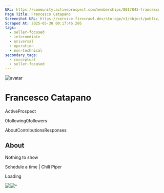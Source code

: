 ```yaml
---
URL: https://community.activeprospect.com/memberships/8017843-francesco-catapano
Page Title: Francesco Catapano
Screenshot URL: https://service.firecrawl.dev/storage/v1/object/public/media/screenshot-2199105a-d506-44dd-ab7e-4a2c31dafb5e.png
Scraped At: 2025-05-30 00:17:46.206
tags:
  - seller-focused
  - intermediate
  - universal
  - operation
  - non-technical
secondary_tags:
  - conceptual
  - seller-focused
---
```


![avatar](https://content3.bloomfire.com/avatars/users/1451137/thumb/thumbnail.png?f=1688554830&Expires=1748567859&Signature=imOusAk-KLhQ5JgHxue8ktvMAYHOMQuCxkt4Y1azSBJwZ74RwimMQ0A1B8U27ONlkhRtHMEMbrR0kqcsdMZtuaEQToAPn6GEK~D5hA1loCKgMxC6NRAdPXMOez-1Vh~ZnBi5mM7vx59JLhx6LFG49hxqYH5sjRZ6Pf6a2P5gSX7P8GXZOryV5eddBBbYJTnVnA39CrKxN~U9-yusKbUtNEVXyA3Fetq2tbtwRP4~8Hsl89emTWXOVt2bZt1YGzl8wiBcgTI94UIQe0L2a6EUAGCIapQnxaFsmXlT3Q4nW3VhUm5oevJGo4gt-Y1oeZ7AtwProBEdG6QDYzJBhTGQJA__&Key-Pair-Id=APKAIDFCFZ2UHE5LPIUA)

# Francesco Catapano

ActiveProspect

0following0followers

AboutContributionsResponses

## About

Nothing to show

Schedule a time \| Chili Piper

Loading

![](https://bat.bing.com/action/0?ti=4018451&Ver=2&mid=382815ce-196d-413b-b5bc-c108110aa5fd&bo=1&sid=7ee397b03ceb11f0b8857d52eb682180&vid=7ee3bcf03ceb11f0bcd41bd43f26770a&vids=1&msclkid=N&pi=918639831&lg=en-US&sw=1280&sh=1024&sc=24&p=https%3A%2F%2Fcommunity.activeprospect.com%2Fmemberships%2F8017843-francesco-catapano&r=&lt=588&evt=pageLoad&sv=1&cdb=AQAQ&rn=150039)![](https://bat.bing.com/action/0?ti=4018451&Ver=2&mid=382815ce-196d-413b-b5bc-c108110aa5fd&bo=2&sid=7ee397b03ceb11f0b8857d52eb682180&vid=7ee3bcf03ceb11f0bcd41bd43f26770a&vids=0&msclkid=N&gtm_tag_source=ua&ec=Client%20ID&el=%2Fmemberships%2F8017843-francesco-catapano&gc=USD&tpp=1&en=Y&p=https%3A%2F%2Fcommunity.activeprospect.com%2Fmemberships%2F8017843-francesco-catapano&sw=1280&sh=1024&sc=24&evt=custom&cdb=AQAQ&rn=92749)"

